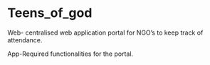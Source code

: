 # Teens_of_god

Web- centralised web application portal for NGO’s to keep track of attendance.

App-Required functionalities for the portal.
